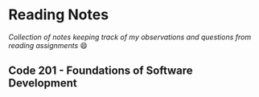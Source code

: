 # Reading Notes
_Collection of notes keeping track of my observations and questions from reading assignments_ :smile:
## **Code 201** - Foundations of Software Development

